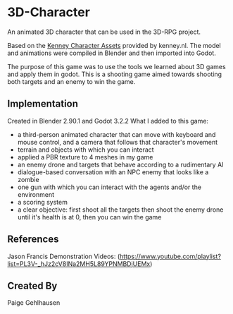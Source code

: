 # 3D-Character

An animated 3D character that can be used in the 3D-RPG project.

Based on the [Kenney Character Assets](https://kenney.itch.io/kenney-character-assets) provided by kenney.nl. The model and animations were compiled in Blender and then imported into Godot.

The purpose of this game was to use the tools we learned about 3D games and apply them in godot. This is a shooting game aimed towards shooting both targets and an enemy to win the game. 

## Implementation
Created in Blender 2.90.1 and Godot 3.2.2
What I added to this game:
- a third-person animated character that can move with keyboard and mouse control,
and a camera that follows that character's movement
- terrain and objects with which you can interact
- applied a PBR texture to 4 meshes in my game
- an enemy drone and targets that behave according to a rudimentary AI
- dialogue-based conversation with an NPC enemy that looks like a zombie  
- one gun with which you can interact with the agents and/or the environment
-  a scoring system
- a clear objective: first shoot all the targets then shoot the enemy drone until it's health is at 0, then you can win the game

## References
Jason Francis Demonstration Videos: (https://www.youtube.com/playlist?list=PL3V-_hJz2cV8INa2MH5L89YPNMBDjUEMx)

## Created By
Paige Gehlhausen 

